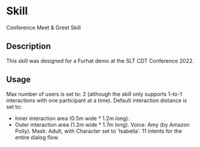 # Skill
Conference Meet & Greet Skill

## Description
This skill was designed for a Furhat demo at the SLT CDT Conference 2022.

## Usage
Max number of users is set to: 2 (although the skill only supports 1-to-1 interactions with one participant at a time).
Default interaction distance is set to:
 - Inner interaction area (0.5m wide * 1.2m long).
 - Outer interaction area (1.2m wide * 1.7m long).
Voice: Amy (by Amazon Polly).
Mask: Adult, with Character set to 'Isabella'.
11 intents for the entire dialog flow.
